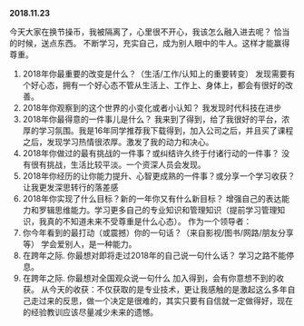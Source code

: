 **2018.11.23**

今天大家在换节操币，我被隔离了，心里很不开心，我该怎么融入进去呢？
恰当的时候，送点东西。
不断学习，充实自己，成为别人眼中的牛人。这样才能赢得尊重。


1. 2018年你最重要的改变是什么？（生活/工作/认知上的重要转变）
发现需要有个好心态，拥有一个好心态不管从生活上、工作上、身体上，都会有很好的改善。
2. 2018年你观察到的这个世界的小变化或者小认知？
我发现时代科技在进步
3. 2018年你最得意的一件事儿是什么？
我来到了得到，给了我很好的平台，浓厚的学习氛围。我是16年同学推荐我下载得到，加入公司之后，并且买了课程之后，发现学习热情很浓厚。激发了我的动力和决心。
4. 2018年你做过的最有挑战的一件事？或纠结许久终于付诸行动的一件事？
没有很有挑战，生活比较平淡。一个资深人员会发现。
5. 2018年你经历的让你能力提升、心智更成熟的一件事？或分享一个学习收获？
让我更发深思转行的落差感
6. 2018年你实现了什么目标？新的一年你又有什么新目标？
增强自己的表达能力和罗辑思维能力。学习更多自己的专业知识和管理知识（提前学习管理知识，我真的不知道未来不受尊重是什么心态）。
作为一个领导者：
7. 你今年看到的最打动（或震撼）你的一句话？（来自影视/图书/网路/朋友分享等）
学会爱别人，是一种能力。
8. 在跨年之际. 你最想对即将走过2018年的自己说一句什么话？
学习之路不能停息。
9. 在跨年之际. 你最想对全国观众说一句什么
加入得到，会有你意想不到的收获。
从今天的收获：不仅获取的是专业技术，更让我感触的是激起这么多年自己走过来的反思，做一个决定是很难的，其实只要有自信就一定做得好，现在的经验教训应该尽量减少未来的遗憾。
